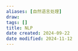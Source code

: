 ```yaml
---
aliases: [自然语言处理]
draw: 
tags: []
title: NLP
date created: 2024-09-22
date modified: 2024-11-12
---
```

